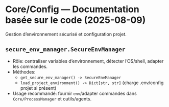 # Core/Config — Documentation basée sur le code (2025-08-09)

Gestion d’environnement sécurisé et configuration projet.

## `secure_env_manager.SecureEnvManager`
- Rôle: centraliser variables d’environnement, détecter l’OS/shell, adapter les commandes.
- Méthodes:
  - `get_secure_env_manager() -> SecureEnvManager`
  - `load_project_environment() -> Dict[str, str]` (charge .env/config projet si présent)
- Usage recommandé: fournir `env`/adapter commandes dans `Core/ProcessManager` et outils/agents.
